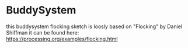 # BuddySystem
this buddysystem flocking sketch is loosly based on "Flocking" by Daniel Shiffman
it can be found here: https://processing.org/examples/flocking.html
